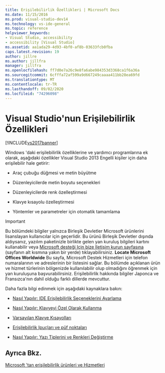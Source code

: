 ```yaml
---
title: Erişilebilirlik Özellikleri | Microsoft Docs
ms.date: 11/15/2016
ms.prod: visual-studio-dev14
ms.technology: vs-ide-general
ms.topic: reference
helpviewer_keywords:
- Visual Studio, accessibility
- accessibility [Visual Studio]
ms.assetid: aa1ada29-4d93-4bf0-af8b-03633fcb0fba
caps.latest.revision: 19
author: jillre
ms.author: jillfra
manager: jillfra
ms.openlocfilehash: ff7d0e7a26c9e8fa6abe984353d3368ca1f6a36a
ms.sourcegitcommit: 6cfffa72af599a9d667249caaaa411bb28ea69fd
ms.translationtype: MT
ms.contentlocale: tr-TR
ms.lasthandoff: 09/02/2020
ms.locfileid: "74296098"
---
```

# <a name="accessibility-features-of-visual-studio"></a>Visual Studio'nun Erişilebilirlik Özellikleri
[!INCLUDE[vs2017banner](../../includes/vs2017banner.md)]

Windows 'daki erişilebilirlik özelliklerine ve yardımcı programlarına ek olarak, aşağıdaki özellikler Visual Studio 2013 Engelli kişiler için daha erişilebilir hale getirir:

- Araç çubuğu düğmesi ve metin büyütme

- Düzenleyicilerde metin boyutu seçenekleri

- Düzenleyicilerde renk özelleştirmesi

- Klavye kısayolu özelleştirmesi

- Yöntemler ve parametreler için otomatik tamamlama

> [!IMPORTANT]
> Bu bölümdeki bilgiler yalnızca Birleşik Devletler Microsoft ürünlerini lisanslayan kullanıcılar için geçerlidir. Bu ürünü Birleşik Devletler dışında aldıysanız, yazılım paketinizle birlikte gelen yan kuruluş bilgileri kartını kullanabilir veya [Microsoft desteği Için bize Iletişim kurun sayfasına](https://support.microsoft.com/contactus/) (sayfanın alt kısmına yakın bir yerde) tıklayabilirsiniz. **Locate Microsoft Offices Worldwide** Bu sayfa, Microsoft Destek Hizmetleri için telefon numaralarının ve adreslerinin bir listesini sağlar. Bu bölümde açıklanan ürün ve hizmet türlerinin bölgenizde kullanılabilir olup olmadığını öğrenmek için yan kuruluşuna başvurabilirsiniz. Erişilebilirlik hakkında bilgiler Japonca ve Fransızca'nın dahil olduğu farklı dillerde mevcuttur.

 Daha fazla bilgi edinmek için aşağıdaki kaynaklara bakın:

- [Nasıl Yapılır: IDE Erişilebilirlik Seçeneklerini Ayarlama](../../ide/reference/how-to-set-ide-accessibility-options.md)

- [Nasıl Yapılır: Klavyeyi Özel Olarak Kullanma](../../ide/reference/how-to-use-the-keyboard-exclusively.md)

- [Varsayılan Klavye Kısayolları](../../ide/default-keyboard-shortcuts-in-visual-studio.md)

- [Erişilebilirlik Ipuçları ve püf noktaları](../../ide/reference/accessibility-tips-and-tricks.md)

- [Nasıl Yapılır: Yazı Tiplerini ve Renkleri Değiştirme](../../ide/how-to-change-fonts-and-colors-in-visual-studio.md)

## <a name="see-also"></a>Ayrıca Bkz.
 [Microsoft 'tan erişilebilirlik ürünleri ve Hizmetleri](../../ide/reference/accessibility-products-and-services-from-microsoft.md)
